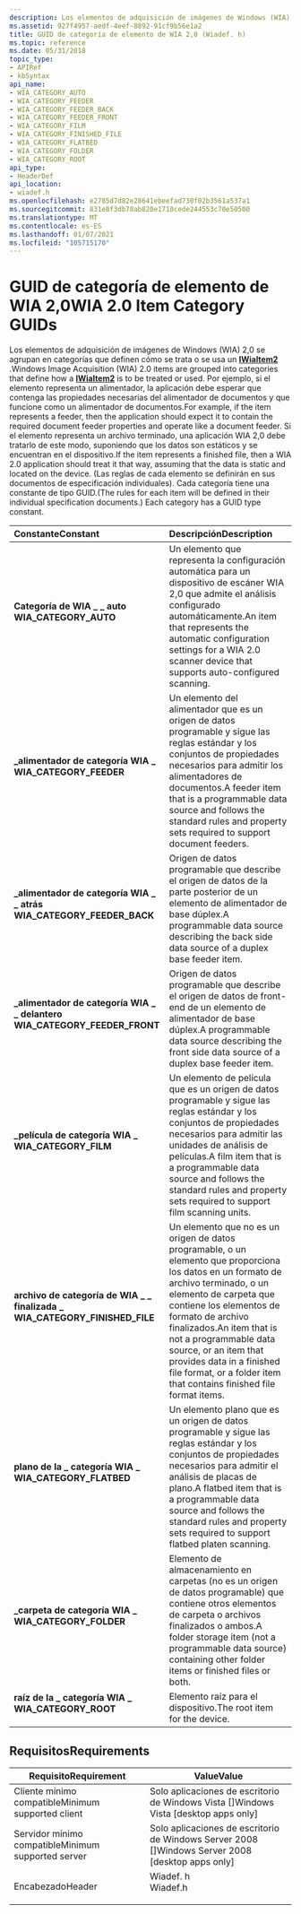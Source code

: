 ```yaml
---
description: Los elementos de adquisición de imágenes de Windows (WIA) 2,0 se agrupan en categorías que definen cómo se trata o se usa un IWiaItem2.
ms.assetid: 927f4957-aedf-4eef-8892-91cf9b56e1a2
title: GUID de categoría de elemento de WIA 2,0 (Wiadef. h)
ms.topic: reference
ms.date: 05/31/2018
topic_type:
- APIRef
- kbSyntax
api_name:
- WIA_CATEGORY_AUTO
- WIA_CATEGORY_FEEDER
- WIA_CATEGORY_FEEDER_BACK
- WIA_CATEGORY_FEEDER_FRONT
- WIA_CATEGORY_FILM
- WIA_CATEGORY_FINISHED_FILE
- WIA_CATEGORY_FLATBED
- WIA_CATEGORY_FOLDER
- WIA_CATEGORY_ROOT
api_type:
- HeaderDef
api_location:
- wiadef.h
ms.openlocfilehash: e2785d7d82e28641ebeefad730f02b3561a537a1
ms.sourcegitcommit: 831e8f3db78ab820e1710cede244553c70e50500
ms.translationtype: MT
ms.contentlocale: es-ES
ms.lasthandoff: 01/07/2021
ms.locfileid: "105715170"
---
```

# <a name="wia-20-item-category-guids"></a><span data-ttu-id="f282f-103">GUID de categoría de elemento de WIA 2,0</span><span class="sxs-lookup"><span data-stu-id="f282f-103">WIA 2.0 Item Category GUIDs</span></span>

<span data-ttu-id="f282f-104">Los elementos de adquisición de imágenes de Windows (WIA) 2,0 se agrupan en categorías que definen cómo se trata o se usa un [**IWiaItem2**](-wia-iwiaitem2.md) .</span><span class="sxs-lookup"><span data-stu-id="f282f-104">Windows Image Acquisition (WIA) 2.0 items are grouped into categories that define how a [**IWiaItem2**](-wia-iwiaitem2.md) is to be treated or used.</span></span> <span data-ttu-id="f282f-105">Por ejemplo, si el elemento representa un alimentador, la aplicación debe esperar que contenga las propiedades necesarias del alimentador de documentos y que funcione como un alimentador de documentos.</span><span class="sxs-lookup"><span data-stu-id="f282f-105">For example, if the item represents a feeder, then the application should expect it to contain the required document feeder properties and operate like a document feeder.</span></span> <span data-ttu-id="f282f-106">Si el elemento representa un archivo terminado, una aplicación WIA 2,0 debe tratarlo de este modo, suponiendo que los datos son estáticos y se encuentran en el dispositivo.</span><span class="sxs-lookup"><span data-stu-id="f282f-106">If the item represents a finished file, then a WIA 2.0 application should treat it that way, assuming that the data is static and located on the device.</span></span> <span data-ttu-id="f282f-107">(Las reglas de cada elemento se definirán en sus documentos de especificación individuales). Cada categoría tiene una constante de tipo GUID.</span><span class="sxs-lookup"><span data-stu-id="f282f-107">(The rules for each item will be defined in their individual specification documents.) Each category has a GUID type constant.</span></span>



| <span data-ttu-id="f282f-108">Constante</span><span class="sxs-lookup"><span data-stu-id="f282f-108">Constant</span></span>                                                                                                                                                                                               | <span data-ttu-id="f282f-109">Descripción</span><span class="sxs-lookup"><span data-stu-id="f282f-109">Description</span></span>                                                                                                                                                                    |
|:-------------------------------------------------------------------------------------------------------------------------------------------------------------------------------------------------------|:-------------------------------------------------------------------------------------------------------------------------------------------------------------------------------|
| <span id="WIA_CATEGORY_AUTO"></span><span id="wia_category_auto"></span><dl> <span data-ttu-id="f282f-110"><dt>**Categoría de WIA \_ \_ auto**</dt></span><span class="sxs-lookup"><span data-stu-id="f282f-110"><dt>**WIA\_CATEGORY\_AUTO**</dt></span></span> </dl>                             | <span data-ttu-id="f282f-111">Un elemento que representa la configuración automática para un dispositivo de escáner WIA 2,0 que admite el análisis configurado automáticamente.</span><span class="sxs-lookup"><span data-stu-id="f282f-111">An item that represents the automatic configuration settings for a WIA 2.0 scanner device that supports auto-configured scanning.</span></span><br/>                                   |
| <span id="WIA_CATEGORY_FEEDER"></span><span id="wia_category_feeder"></span><dl> <span data-ttu-id="f282f-112"><dt>**\_alimentador de categoría WIA \_**</dt></span><span class="sxs-lookup"><span data-stu-id="f282f-112"><dt>**WIA\_CATEGORY\_FEEDER**</dt></span></span> </dl>                       | <span data-ttu-id="f282f-113">Un elemento del alimentador que es un origen de datos programable y sigue las reglas estándar y los conjuntos de propiedades necesarios para admitir los alimentadores de documentos.</span><span class="sxs-lookup"><span data-stu-id="f282f-113">A feeder item that is a programmable data source and follows the standard rules and property sets required to support document feeders.</span></span><br/>                             |
| <span id="WIA_CATEGORY_FEEDER_BACK"></span><span id="wia_category_feeder_back"></span><dl> <span data-ttu-id="f282f-114"><dt>**\_alimentador de categoría WIA \_ \_ atrás**</dt></span><span class="sxs-lookup"><span data-stu-id="f282f-114"><dt>**WIA\_CATEGORY\_FEEDER\_BACK**</dt></span></span> </dl>       | <span data-ttu-id="f282f-115">Origen de datos programable que describe el origen de datos de la parte posterior de un elemento de alimentador de base dúplex.</span><span class="sxs-lookup"><span data-stu-id="f282f-115">A programmable data source describing the back side data source of a duplex base feeder item.</span></span><br/>                                                                       |
| <span id="WIA_CATEGORY_FEEDER_FRONT"></span><span id="wia_category_feeder_front"></span><dl> <span data-ttu-id="f282f-116"><dt>**\_alimentador de categoría WIA \_ \_ delantero**</dt></span><span class="sxs-lookup"><span data-stu-id="f282f-116"><dt>**WIA\_CATEGORY\_FEEDER\_FRONT**</dt></span></span> </dl>    | <span data-ttu-id="f282f-117">Origen de datos programable que describe el origen de datos de front-end de un elemento de alimentador de base dúplex.</span><span class="sxs-lookup"><span data-stu-id="f282f-117">A programmable data source describing the front side data source of a duplex base feeder item.</span></span><br/>                                                                      |
| <span id="WIA_CATEGORY_FILM"></span><span id="wia_category_film"></span><dl> <span data-ttu-id="f282f-118"><dt>**\_película de categoría WIA \_**</dt></span><span class="sxs-lookup"><span data-stu-id="f282f-118"><dt>**WIA\_CATEGORY\_FILM**</dt></span></span> </dl>                             | <span data-ttu-id="f282f-119">Un elemento de película que es un origen de datos programable y sigue las reglas estándar y los conjuntos de propiedades necesarios para admitir las unidades de análisis de películas.</span><span class="sxs-lookup"><span data-stu-id="f282f-119">A film item that is a programmable data source and follows the standard rules and property sets required to support film scanning units.</span></span><br/>                            |
| <span id="WIA_CATEGORY_FINISHED_FILE"></span><span id="wia_category_finished_file"></span><dl> <span data-ttu-id="f282f-120"><dt>**archivo de categoría de WIA \_ \_ finalizada \_**</dt></span><span class="sxs-lookup"><span data-stu-id="f282f-120"><dt>**WIA\_CATEGORY\_FINISHED\_FILE**</dt></span></span> </dl> | <span data-ttu-id="f282f-121">Un elemento que no es un origen de datos programable, o un elemento que proporciona los datos en un formato de archivo terminado, o un elemento de carpeta que contiene los elementos de formato de archivo finalizados.</span><span class="sxs-lookup"><span data-stu-id="f282f-121">An item that is not a programmable data source, or an item that provides data in a finished file format, or a folder item that contains finished file format items.</span></span><br/> |
| <span id="WIA_CATEGORY_FLATBED"></span><span id="wia_category_flatbed"></span><dl> <span data-ttu-id="f282f-122"><dt>**plano de la \_ categoría WIA \_**</dt></span><span class="sxs-lookup"><span data-stu-id="f282f-122"><dt>**WIA\_CATEGORY\_FLATBED**</dt></span></span> </dl>                    | <span data-ttu-id="f282f-123">Un elemento plano que es un origen de datos programable y sigue las reglas estándar y los conjuntos de propiedades necesarios para admitir el análisis de placas de plano.</span><span class="sxs-lookup"><span data-stu-id="f282f-123">A flatbed item that is a programmable data source and follows the standard rules and property sets required to support flatbed platen scanning.</span></span><br/>                     |
| <span id="WIA_CATEGORY_FOLDER"></span><span id="wia_category_folder"></span><dl> <span data-ttu-id="f282f-124"><dt>**\_carpeta de categoría WIA \_**</dt></span><span class="sxs-lookup"><span data-stu-id="f282f-124"><dt>**WIA\_CATEGORY\_FOLDER**</dt></span></span> </dl>                       | <span data-ttu-id="f282f-125">Elemento de almacenamiento en carpetas (no es un origen de datos programable) que contiene otros elementos de carpeta o archivos finalizados o ambos.</span><span class="sxs-lookup"><span data-stu-id="f282f-125">A folder storage item (not a programmable data source) containing other folder items or finished files or both.</span></span><br/>                                                     |
| <span id="WIA_CATEGORY_ROOT"></span><span id="wia_category_root"></span><dl> <span data-ttu-id="f282f-126"><dt>**raíz de la \_ categoría WIA \_**</dt></span><span class="sxs-lookup"><span data-stu-id="f282f-126"><dt>**WIA\_CATEGORY\_ROOT**</dt></span></span> </dl>                             | <span data-ttu-id="f282f-127">Elemento raíz para el dispositivo.</span><span class="sxs-lookup"><span data-stu-id="f282f-127">The root item for the device.</span></span> <br/>                                                                                                                                      |



## <a name="requirements"></a><span data-ttu-id="f282f-128">Requisitos</span><span class="sxs-lookup"><span data-stu-id="f282f-128">Requirements</span></span>



| <span data-ttu-id="f282f-129">Requisito</span><span class="sxs-lookup"><span data-stu-id="f282f-129">Requirement</span></span> | <span data-ttu-id="f282f-130">Value</span><span class="sxs-lookup"><span data-stu-id="f282f-130">Value</span></span> |
|-------------------------------------|-------------------------------------------------------------------------------------|
| <span data-ttu-id="f282f-131">Cliente mínimo compatible</span><span class="sxs-lookup"><span data-stu-id="f282f-131">Minimum supported client</span></span><br/> | <span data-ttu-id="f282f-132">Solo aplicaciones de escritorio de Windows Vista \[\]</span><span class="sxs-lookup"><span data-stu-id="f282f-132">Windows Vista \[desktop apps only\]</span></span><br/>                                      |
| <span data-ttu-id="f282f-133">Servidor mínimo compatible</span><span class="sxs-lookup"><span data-stu-id="f282f-133">Minimum supported server</span></span><br/> | <span data-ttu-id="f282f-134">Solo aplicaciones de escritorio de Windows Server 2008 \[\]</span><span class="sxs-lookup"><span data-stu-id="f282f-134">Windows Server 2008 \[desktop apps only\]</span></span><br/>                                |
| <span data-ttu-id="f282f-135">Encabezado</span><span class="sxs-lookup"><span data-stu-id="f282f-135">Header</span></span><br/>                   | <dl> <span data-ttu-id="f282f-136"><dt>Wiadef. h</dt></span><span class="sxs-lookup"><span data-stu-id="f282f-136"><dt>Wiadef.h</dt></span></span> </dl> |



 

 




